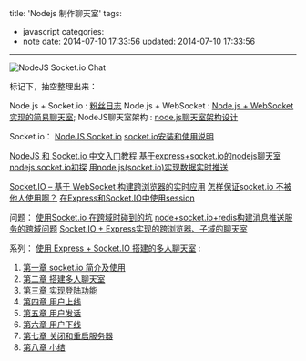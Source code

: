 title: 'Nodejs 制作聊天室'
tags:
  - javascript
categories:
  - note
date: 2014-07-10 17:33:56
updated: 2014-07-10 17:33:56
---

![NodeJS Socket.io Chat](http://blog.fens.me/wp-content/uploads/2013/08/socketio.png)

标记下，抽空整理出来：

Node.js + Socket.io : [粉丝日志](http://blog.fens.me/nodejs-socketio-chat/)
Node.js + WebSocket : [Node.js + WebSocket 实现的简易聊天室](http://www.cnblogs.com/meteoric_cry/archive/2012/07/25/2608959.html);
NodeJS聊天室架构 : [node.js聊天室架构设计](http://snoopyxdy.blog.163.com/blog/static/601174402011102110415398/)

Socket.io：
[NodeJS Socket.io](http://www.cnblogs.com/skyoo/archive/2012/04/01/2427879.html)
[socket.io安装和使用说明](http://socket.io/)

[NodeJS 和 Socket.io 中文入门教程](http://www.csser.com/board/4f5ed68d417a7f6a6e000059)
[基于express+socket.io的nodejs聊天室](http://www.veryhuo.com/a/view/39883.html)
[nodejs socket.io初探](http://www.cnblogs.com/whoamme/p/3467354.html)
[用node.js(socket.io)实现数据实时推送](http://xiaocaicode.lofter.com/post/cf1f9_7b6507?mydomainr=true)

[Socket.IO – 基于 WebSocket 构建跨浏览器的实时应用](http://www.cnblogs.com/lhb25/p/nodejs-and-html5-websocket-framework.html)
[怎样保证socket.io 不被他人使用啊？](http://cnodejs.org/topic/50bbfd93637ffa4155640170)
[在Express和Socket.IO中使用session](http://www.veryhuo.com/a/view/39882.html)

问题：
[使用Socket.io 在跨域时碰到的坑](http://www.ylzx8.cn/zonghe/open-source/250297.html)
[node+socket.io+redis构建消息推送服务的跨域问题](http://cnodejs.org/topic/5045aff3329c513976043989)
[Socket.IO + Express实现的跨浏览器、子域的聊天室](http://www.cnblogs.com/meteoric_cry/archive/2012/07/26/2610792.html)

系列：
[使用 Express + Socket.IO 搭建的多人聊天室](https://github.com/nswbmw/N-chat) : 
1. [第一章 socket.io 简介及使用](https://github.com/nswbmw/N-chat/wiki/%E7%AC%AC%E4%B8%80%E7%AB%A0-socket.io-%E7%AE%80%E4%BB%8B%E5%8F%8A%E4%BD%BF%E7%94%A8)
2. [第二章 搭建多人聊天室](https://github.com/nswbmw/N-chat/wiki/%E7%AC%AC%E4%BA%8C%E7%AB%A0-%E6%90%AD%E5%BB%BA%E5%A4%9A%E4%BA%BA%E8%81%8A%E5%A4%A9%E5%AE%A4)
3. [第三章 实现登陆功能](https://github.com/nswbmw/N-chat/wiki/%E7%AC%AC%E4%B8%89%E7%AB%A0-%E5%AE%9E%E7%8E%B0%E7%99%BB%E9%99%86%E5%8A%9F%E8%83%BD)
4. [第四章 用户上线](https://github.com/nswbmw/N-chat/wiki/%E7%AC%AC%E5%9B%9B%E7%AB%A0-%E7%94%A8%E6%88%B7%E4%B8%8A%E7%BA%BF)
5. [第五章 用户发话](https://github.com/nswbmw/N-chat/wiki/%E7%AC%AC%E4%BA%94%E7%AB%A0-%E7%94%A8%E6%88%B7%E5%8F%91%E8%AF%9D)
6. [第六章 用户下线](https://github.com/nswbmw/N-chat/wiki/%E7%AC%AC%E5%85%AD%E7%AB%A0-%E7%94%A8%E6%88%B7%E4%B8%8B%E7%BA%BF)
7. [第七章 关闭和重启服务器](https://github.com/nswbmw/N-chat/wiki/%E7%AC%AC%E4%B8%83%E7%AB%A0-%E5%85%B3%E9%97%AD%E5%92%8C%E9%87%8D%E5%90%AF%E6%9C%8D%E5%8A%A1%E5%99%A8)
8. [第八章 小结](https://github.com/nswbmw/N-chat/wiki/%E7%AC%AC%E5%85%AB%E7%AB%A0-%E5%B0%8F%E7%BB%93)

